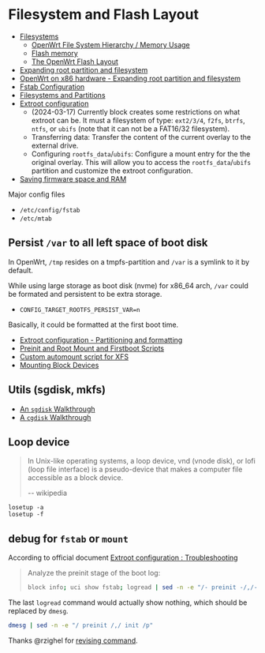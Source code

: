 # Filesystem and Flash Layout

- [Filesystems](https://openwrt.org/docs/techref/filesystems)
  - [OpenWrt File System Hierarchy / Memory Usage](https://openwrt.org/docs/techref/file_system)
  - [Flash memory](https://openwrt.org/docs/techref/flash)
  - [The OpenWrt Flash Layout](https://openwrt.org/docs/techref/flash.layout)
- [Expanding root partition and filesystem](https://openwrt.org/docs/guide-user/advanced/expand_root)
- [OpenWrt on x86 hardware - Expanding root partition and filesystem](https://openwrt.org/docs/guide-user/installation/openwrt_x86#expanding_root_partition_and_filesystem)
- [Fstab Configuration](https://openwrt.org/docs/guide-user/storage/fstab)
- [Filesystems and Partitions](https://openwrt.org/docs/guide-user/storage/filesystems-and-partitions)
- [Extroot configuration](https://openwrt.org/docs/guide-user/additional-software/extroot_configuration)
  - (2024-03-17) Currently block creates some restrictions on what extroot can
    be. It must a filesystem of type: `ext2/3/4`, `f2fs`, `btrfs`, `ntfs`, or
    `ubifs` (note that it can not be a FAT16/32 filesystem).
  - Transferring data: Transfer the content of the current overlay to the
    external drive.
  - Configuring `rootfs_data`/`ubifs`: Configure a mount entry for the the
    original overlay. This will allow you to access the `rootfs_data`/`ubifs`
    partition and customize the extroot configuration.
- [Saving firmware space and RAM](https://openwrt.org/docs/guide-user/additional-software/saving_space)

Major config files

- `/etc/config/fstab`
- `/etc/mtab`

## Persist `/var` to all left space of boot disk

In OpenWrt, `/tmp` resides on a tmpfs-partition and `/var` is a symlink to it by
default.

While using large storage as boot disk (nvme) for x86_64 arch, `/var` could be
formated and persistent to be extra storage.

- `CONFIG_TARGET_ROOTFS_PERSIST_VAR=n`

Basically, it could be formatted at the first boot time.

- [Extroot configuration - Partitioning and formatting](https://openwrt.org/docs/guide-user/additional-software/extroot_configuration#partitioning_and_formatting)
- [Preinit and Root Mount and Firstboot Scripts](https://openwrt.org/docs/techref/preinit_mount)
- [Custom automount script for XFS](https://openwrt.org/docs/guide-user/base-system/hotplug#custom_automount_script_for_xfs)
- [Mounting Block Devices](https://openwrt.org/docs/techref/block_mount)

## Utils (sgdisk, mkfs)

- [An `sgdisk` Walkthrough](https://www.rodsbooks.com/gdisk/sgdisk-walkthrough.html)
- [A `cgdisk` Walkthrough](https://www.rodsbooks.com/gdisk/cgdisk-walkthrough.html)

## Loop device

> In Unix-like operating systems, a loop device, vnd (vnode disk), or lofi (loop
> file interface) is a pseudo-device that makes a computer file accessible as a
> block device.
>
> -- wikipedia

```
losetup -a
losetup -f
```

## debug for `fstab` or `mount`

According to official document [Extroot configuration
: Troubleshooting
](https://openwrt.org/docs/guide-user/additional-software/extroot_configuration#troubleshooting)

> Analyze the preinit stage of the boot log:
>
> ```sh
> block info; uci show fstab; logread | sed -n -e "/- preinit -/,/- init -/p"
> ```

The last `logread` command would actually show nothing, which should be replaced by `dmesg`.

```sh
dmesg | sed -n -e "/ preinit /,/ init /p"
```

Thanks @rzighel for [revising command](https://forum.openwrt.org/t/setting-up-overlay-on-usb-drive/42432/10).
